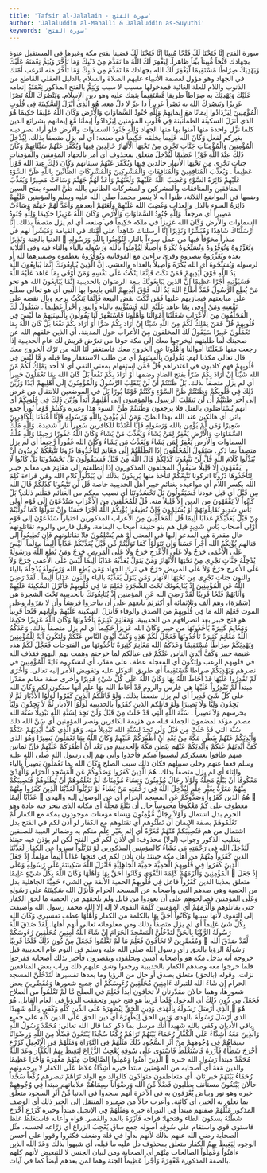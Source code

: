 ```yaml
---
title: 'Tafsir al-Jalalain - سورة الفتح'
author: 'Jalaluddin al-Mahalli & Jalaluddin as-Suyuthi'
keywords: 'سورة الفتح'
---
```


سورة الفتح
إِنَّا فَتَحْنَا لَكَ فَتْحًا مُبِينًا
إِنَّا فَتَحْنَا لَكَ
قضينا بفتح مكة وغيرها في المستقبل عنوة بجهادك
فَتْحاً مُّبِيناً
بيِّناً ظاهراً.
لِيَغْفِرَ لَكَ اللَّهُ مَا تَقَدَّمَ مِنْ ذَنْبِكَ وَمَا تَأَخَّرَ وَيُتِمَّ نِعْمَتَهُ عَلَيْكَ وَيَهْدِيَكَ صِرَاطًا مُسْتَقِيمًا
لّيَغْفِرَ لَكَ الله
بجهادك
مَا تَقَدَّمَ مِن ذَنبِكَ وَمَا تَأَخَّرَ
منه لترغب أمّتك في الجهاد وهو مؤول لعصمة الأنبياء عليهم الصلاة والسلام بالدليل العقلي القاطع من الذنوب واللام للعلة الغائية فمدخولها مسبب لا سبب
وَيُتِمُّ
بالفتح المذكور
نِعْمَتَهُ
إنعامه
عَلَيْكَ وَيَهْدِيَكَ
به
صِرَاطاً
طريقا
مُّسْتَقِيماً
يثبتك عليه وهو دين الإِسلام.
وَيَنْصُرَكَ اللَّهُ نَصْرًا عَزِيزًا
وَيَنصُرَكَ الله
به
نَصْراً عَزِيزاً
ذا عزّ لا ذلّ معه.
هُوَ الَّذِي أَنْزَلَ السَّكِينَةَ فِي قُلُوبِ الْمُؤْمِنِينَ لِيَزْدَادُوا إِيمَانًا مَعَ إِيمَانِهِمْ وَلِلَّهِ جُنُودُ السَّمَاوَاتِ وَالْأَرْضِ وَكَانَ اللَّهُ عَلِيمًا حَكِيمًا
هُوَ الذي أَنزَلَ السكينة
الطمأنينة
فِي قُلُوبِ المؤمنين لِيَزْدَادُواْ إيمانا مَّعَ إيمانهم
بشرائع الدين كلما نزَّل واحدة منها آمنوا بها منها الجهاد
وَلِلَّهِ جُنُودُ السماوات والأرض
فلو أراد نصر دينه بغيركم لفعل
وَكَانَ الله عَلِيماً
بخلقه
حَكِيماً
في صنعه: أي لم يزل متصفا بذلك.
لِيُدْخِلَ الْمُؤْمِنِينَ وَالْمُؤْمِنَاتِ جَنَّاتٍ تَجْرِي مِنْ تَحْتِهَا الْأَنْهَارُ خَالِدِينَ فِيهَا وَيُكَفِّرَ عَنْهُمْ سَيِّئَاتِهِمْ وَكَانَ ذَلِكَ عِنْدَ اللَّهِ فَوْزًا عَظِيمًا
لّيُدْخِلَ
متعلق بمحذوف أي أمر بالجهاد
المؤمنين والمؤمنات جنات تَجْرِى مِن تَحْتِهَا الأنهار خالدين فِيهَا وَيُكَفّرَ عَنْهُمْ سيئاتهم وَكَانَ ذَلِكَ عِندَ الله فَوْزاً عَظِيماً
.
وَيُعَذِّبَ الْمُنَافِقِينَ وَالْمُنَافِقَاتِ وَالْمُشْرِكِينَ وَالْمُشْرِكَاتِ الظَّانِّينَ بِاللَّهِ ظَنَّ السَّوْءِ عَلَيْهِمْ دَائِرَةُ السَّوْءِ وَغَضِبَ اللَّهُ عَلَيْهِمْ وَلَعَنَهُمْ وَأَعَدَّ لَهُمْ جَهَنَّمَ وَسَاءَتْ مَصِيرًا
وَيُعَذِّبَ المنافقين والمنافقات والمشركين والمشركات الظانين بالله ظَنَّ السوء
بفتح السين وضمها في المواضع الثلاثة، ظنوا أنه لا ينصر محمداً صلى الله عليه وسلم والمؤمنين
عَلَيْهِمْ دَائِرَةُ السوء
بالذل والعذاب
وَغَضِبَ الله عَلَيْهِمْ وَلَعَنَهُمْ
أبعدهم
وَأَعَدَّ لَهُمْ جَهَنَّمَ وَسَاءَتْ مَصِيراً
أي مرجعاً.
وَلِلَّهِ جُنُودُ السَّمَاوَاتِ وَالْأَرْضِ وَكَانَ اللَّهُ عَزِيزًا حَكِيمًا
وَلِلَّهِ جُنُودُ السماوات والأرض وَكَانَ الله عَزِيزاً
في ملكه
حَكِيماً
في صنعه، أي لم يزل متصفاً بذلك.
إِنَّا أَرْسَلْنَاكَ شَاهِدًا وَمُبَشِّرًا وَنَذِيرًا
إِنَّا أرسلناك شَاهِداً
على أُمَّتك في القيامة
وَمُبَشّراً
لهم في الدنيا بالجنة
وَنَذِيرًا

منذراً مخوّفاً فيها من عمل سوءاً بالنار.
لِتُؤْمِنُوا بِاللَّهِ وَرَسُولِهِ وَتُعَزِّرُوهُ وَتُوَقِّرُوهُ وَتُسَبِّحُوهُ بُكْرَةً وَأَصِيلًا
لِيُؤْمِنُواْ بالله وَرَسُولِهِ
بالياء والتاء فيه وفي الثلاثة بعده
ويُعَزِّرُوهُ
ينصروه وقرئ بزاءين مع الفوقانية
وَيُوَقِّرُوهُ
يعظموه وضميرهما لله أو لرسوله
وَيُسَبِّحُوهُ
أي الله
بُكْرَةً وَأَصِيلاً
بالغداة والعشي.
إِنَّ الَّذِينَ يُبَايِعُونَكَ إِنَّمَا يُبَايِعُونَ اللَّهَ يَدُ اللَّهِ فَوْقَ أَيْدِيهِمْ فَمَنْ نَكَثَ فَإِنَّمَا يَنْكُثُ عَلَى نَفْسِهِ وَمَنْ أَوْفَى بِمَا عَاهَدَ عَلَيْهُ اللَّهَ فَسَيُؤْتِيهِ أَجْرًا عَظِيمًا
إِنَّ الذين يُبَايِعُونَكَ
بيعة الرضوان بالحديبية
إِنَّمَا يُبَايِعُونَ الله
هو نحو
مَنْ يُطِعِ الرَّسُولَ فَقَدْ أَطَاعَ اللهَ
يَدُ الله فَوْقَ أَيْدِيهِمْ
التي بايعوا بها النبي أي هو تعالى مطلع على مبايعتهم فيجازيهم عليها
فَمَن نَّكَثَ
نقض البيعة
فَإِنَّمَا يَنكُثُ
يرجع وبال نقضه
على نَفْسِهِ وَمَنْ أوفى بِمَا عاهد عَلَيْهِ الله فَسَيُؤْتِيهِ
بالياء والنون
أَجْراً عَظِيماً
.
سَيَقُولُ لَكَ الْمُخَلَّفُونَ مِنَ الْأَعْرَابِ شَغَلَتْنَا أَمْوَالُنَا وَأَهْلُونَا فَاسْتَغْفِرْ لَنَا يَقُولُونَ بِأَلْسِنَتِهِمْ مَا لَيْسَ فِي قُلُوبِهِمْ قُلْ فَمَنْ يَمْلِكُ لَكُمْ مِنَ اللَّهِ شَيْئًا إِنْ أَرَادَ بِكُمْ ضَرًّا أَوْ أَرَادَ بِكُمْ نَفْعًا بَلْ كَانَ اللَّهُ بِمَا تَعْمَلُونَ خَبِيرًا
سَيَقُولُ لَكَ المخلفون مِنَ الأعراب
حول المدينة، أي الذين خلفهم الله عن صحبتك لما طلبتهم ليخرجوا معك إلى مكة خوفا من تعرّض قريش لك عام الحديبية إذا رجعت منها
شَغَلَتْنَا أموالنا وَأَهْلُونَا
عن الخروج معك
فاستغفر لَنَا
الله من تَرْك الخروج معك قال تعالى مكذبا لهم:
يَقُولُونَ بِأَلْسِنَتِهِمْ
أي من طلب الاستغفار وما قبله و
مَّا لَيْسَ فِي قُلُوبِهِمْ
فهم كاذبون في اعتذراهم
قُلْ فَمَن
استفهام بمعنى النفي أي لا أحد
يَمْلِكُ لَكُمْ مّنَ الله شَيْئاً إِنْ أَرَادَ بِكُمْ ضَرّاً
بفتح الضاد وضمها
أَوْ أَرَادَ بِكُمْ نَفْعاً بَلْ كَانَ الله بِمَا تَعْمَلُونَ خَبِيراً
أي لم يزل متصفاً بذلك.
بَلْ ظَنَنْتُمْ أَنْ لَنْ يَنْقَلِبَ الرَّسُولُ وَالْمُؤْمِنُونَ إِلَى أَهْلِيهِمْ أَبَدًا وَزُيِّنَ ذَلِكَ فِي قُلُوبِكُمْ وَظَنَنْتُمْ ظَنَّ السَّوْءِ وَكُنْتُمْ قَوْمًا بُورًا
بَلْ
في الموضعين للانتقال من غرض إلى آخر
ظَنَنْتُمْ أَن لَّن يَنقَلِبَ الرسول والمؤمنون إلى أَهْلِيهِمْ أَبَداً وَزُيّنَ ذَلِكَ فِي قُلُوبِكُمْ
أي أنهم يُسْتَأْصَلون بالقتل فلا يرجعون
وَظَنَنتُمْ ظَنَّ السوء
هذا وغيره
وَكُنتُمْ قَوْماً بُوراً
جمع بائر، أي هالكين عند الله بهذا الظنّ.
وَمَنْ لَمْ يُؤْمِنْ بِاللَّهِ وَرَسُولِهِ فَإِنَّا أَعْتَدْنَا لِلْكَافِرِينَ سَعِيرًا
وَمَن لَّمْ يُؤْمِن بالله وَرَسُولِهِ فَإِنَّا أَعْتَدْنَا للكافرين سَعِيراً
ناراً شديدة.
وَلِلَّهِ مُلْكُ السَّمَاوَاتِ وَالْأَرْضِ يَغْفِرُ لِمَنْ يَشَاءُ وَيُعَذِّبُ مَنْ يَشَاءُ وَكَانَ اللَّهُ غَفُورًا رَحِيمًا
وَلِلَّهِ مُلْكُ السماوات والأرض يَغْفِرُ لِمَن يَشَاءُ وَيُعَذِّبُ مَن يَشَاءُ وَكَانَ الله غَفُوراً رَّحِيماً
أي لم يزل متصفاً بما ذكر.
سَيَقُولُ الْمُخَلَّفُونَ إِذَا انْطَلَقْتُمْ إِلَى مَغَانِمَ لِتَأْخُذُوهَا ذَرُونَا نَتَّبِعْكُمْ يُرِيدُونَ أَنْ يُبَدِّلُوا كَلَامَ اللَّهِ قُلْ لَنْ تَتَّبِعُونَا كَذَلِكُمْ قَالَ اللَّهُ مِنْ قَبْلُ فَسَيَقُولُونَ بَلْ تَحْسُدُونَنَا بَلْ كَانُوا لَا يَفْقَهُونَ إِلَّا قَلِيلًا
سَيَقُولُ المخلفون
المذكورون
إِذَا انطلقتم إلى مَغَانِمَ
هي مغانم خيبر
لِتَأْخُذُوهَا ذَرُونَا
اتركونا
نَتَّبِعْكُمْ
لنأخذ منها
يُرِيدُونَ
بذلك
أَن يُبَدّلُواْ كلام الله
وفي قراءة
كَلِمَ الله
بكسر اللام أي مواعيده بغنائم خيبر أهل الحديبية خاصة
قُل لَّن تَتَّبِعُونَا كَذَلِكُمْ قَالَ الله مِن قَبْلُ
أي قبل عودنا
فَسَيَقُولُونَ بَلْ تَحْسُدُونَنَا
أي نصيب معكم من الغنائم فقلتم ذلك؟
بَلْ كَانُواْ لاَ يَفْقَهُونَ
من الدين
إِلاَّ قَلِيلاً
منه.
قُلْ لِلْمُخَلَّفِينَ مِنَ الْأَعْرَابِ سَتُدْعَوْنَ إِلَى قَوْمٍ أُولِي بَأْسٍ شَدِيدٍ تُقَاتِلُونَهُمْ أَوْ يُسْلِمُونَ فَإِنْ تُطِيعُوا يُؤْتِكُمُ اللَّهُ أَجْرًا حَسَنًا وَإِنْ تَتَوَلَّوْا كَمَا تَوَلَّيْتُمْ مِنْ قَبْلُ يُعَذِّبْكُمْ عَذَابًا أَلِيمًا
قُل لِّلْمُخَلَّفِينَ مِنَ الأعراب
المذكورين اختباراً
سَتُدْعَوْنَ إلى قَوْمٍ أُوْلِى
أصحاب
بَأْسٍ شَدِيدٍ
قيل هم بنو حنيفة أصحاب اليمامة، وقيل فارس والروم
تقاتلونهم
حال مقدرة هي المدعو إليها في المعنى
أَوْ
هم
يُسْلِمُونَ
فلا تقاتلونهم
فَإِن تُطِيعُواْ
إلى قتالهم
يُؤْتِكُمُ الله أَجْراً حَسَناً وَإِن تَتَوَلَّوْاْ كَمَا تَوَلَّيْتُمْ مِّن قَبْلُ يُعَذِّبْكُمْ عَذَاباً أَلِيماً
مؤلماً.
لَيْسَ عَلَى الْأَعْمَى حَرَجٌ وَلَا عَلَى الْأَعْرَجِ حَرَجٌ وَلَا عَلَى الْمَرِيضِ حَرَجٌ وَمَنْ يُطِعِ اللَّهَ وَرَسُولَهُ يُدْخِلْهُ جَنَّاتٍ تَجْرِي مِنْ تَحْتِهَا الْأَنْهَارُ وَمَنْ يَتَوَلَّ يُعَذِّبْهُ عَذَابًا أَلِيمًا
لَّيْسَ عَلَى الأعمى حَرَجٌ وَلاَ عَلَى الأعرج حَرَجٌ وَلاَ عَلَى المريض حَرَجٌ
في ترك الجهاد
وَمَن يُطِعِ الله وَرَسُولَهُ يُدْخِلْهُ
بالياء والنون
جنات تَجْرِى مِن تَحْتِهَا الأنهار وَمَن يَتَوَلَّ يُعَذِّبْهُ
بالياء والنون
عَذَاباً أَلِيماً
.
لَقَدْ رَضِيَ اللَّهُ عَنِ الْمُؤْمِنِينَ إِذْ يُبَايِعُونَكَ تَحْتَ الشَّجَرَةِ فَعَلِمَ مَا فِي قُلُوبِهِمْ فَأَنْزَلَ السَّكِينَةَ عَلَيْهِمْ وَأَثَابَهُمْ فَتْحًا قَرِيبًا
لَّقَدْ رَضِيَ الله عَنِ المؤمنين إِذْ يُبَايِعُونَكَ
بالحديبية
تَحْتَ الشجرة
هي (سَمُرَة)، وهم ألف وثلاثمائة أو أكثرثم بايعهم على أن يناجزوا قريشاً وأن لا يفرّوا، وعلى الموت
فَعَلِمَ
الله
مَا فِي قُلُوبِهِمْ
من الصدق والوفاء
فَأنزَلَ السكينة عَلَيْهِمْ وأثابهم فَتْحاً قَرِيباً
هو فتح خيبر بعد انصرافهم من الحديبية.
وَمَغَانِمَ كَثِيرَةً يَأْخُذُونَهَا وَكَانَ اللَّهُ عَزِيزًا حَكِيمًا
وَمَغَانِمَ كَثِيرَةً يَأْخُذُونَهَا
من خيبر
وَكَانَ الله عَزِيزاً حَكِيماً
أي لم يزل متصفاً بذلك.
وَعَدَكُمُ اللَّهُ مَغَانِمَ كَثِيرَةً تَأْخُذُونَهَا فَعَجَّلَ لَكُمْ هَذِهِ وَكَفَّ أَيْدِيَ النَّاسِ عَنْكُمْ وَلِتَكُونَ آَيَةً لِلْمُؤْمِنِينَ وَيَهْدِيَكُمْ صِرَاطًا مُسْتَقِيمًا
وَعَدَكُمُ الله مَغَانِمَ كَثِيرَةً تَأْخُذُونَهَا
من الفتوحات
فَعَجَّلَ لَكُمْ هذه
غنيمة خيبر
وَكَفَّ أَيْدِىَ الناس عَنْكُمْ
في عيالكم لما خرجتم وهمت بهم اليهود فقذف الله في قلوبهم الرعب
وَلِتَكُونَ
أي المعجلة عطف على مقدّر، أي لتشكروه
ءَايَةً لِّلْمُؤْمِنِينَ
في نصرهم
وَيَهْدِيَكُمْ صراطا مُّسْتَقِيماً
أي طريق التوكل عليه وتفويض الأمر إليه تعالى.
وَأُخْرَى لَمْ تَقْدِرُوا عَلَيْهَا قَدْ أَحَاطَ اللَّهُ بِهَا وَكَانَ اللَّهُ عَلَى كُلِّ شَيْءٍ قَدِيرًا
وأخرى
صفة مغانم مقدّرا مبتدأ
لَمْ تَقْدِرُواْ عَلَيْهَا
هي فارس والروم
قَدْ أَحَاطَ الله بِهَا
علم أنها ستكون لكم
وَكَانَ الله على كُلّ شَئ قَدِيراً
أي لم يزل متصفاً بذلك.
وَلَوْ قَاتَلَكُمُ الَّذِينَ كَفَرُوا لَوَلَّوُا الْأَدْبَارَ ثُمَّ لَا يَجِدُونَ وَلِيًّا وَلَا نَصِيرًا
وَلَوْ قاتلكم الذين كفَرُواْ
بالحديبية
لَوَلَّوُاْ الأدبار ثُمَّ لاَ يَجِدُونَ وَلِيّاً
يحرسهم
وَلاَ نَصِيراً
.
سُنَّةَ اللَّهِ الَّتِي قَدْ خَلَتْ مِنْ قَبْلُ وَلَنْ تَجِدَ لِسُنَّةِ اللَّهِ تَبْدِيلًا
سُنَّةَ الله
مصدر مؤكد لمضمون الجملة قبله من هزيمة الكافرين ونصر المؤمنين أي سَنَّ الله ذلك سُنَّة
التي قَدْ خَلَتْ مِن قَبْلُ وَلَن تَجِدَ لِسُنَّةِ الله تَبْدِيلاً
منه.
وَهُوَ الَّذِي كَفَّ أَيْدِيَهُمْ عَنْكُمْ وَأَيْدِيَكُمْ عَنْهُمْ بِبَطْنِ مَكَّةَ مِنْ بَعْدِ أَنْ أَظْفَرَكُمْ عَلَيْهِمْ وَكَانَ اللَّهُ بِمَا تَعْمَلُونَ بَصِيرًا
وَهُوَ الذي كَفَّ أَيْدِيَهُمْ عَنكُمْ وَأَيْدِيَكُمْ عَنْهُم بِبَطْنِ مَكَّةَ
بالحديبية
مِن بَعْدِ أَنْ أَظْفَرَكُمْ عَلَيْهِمْ
فإنّ ثمانين منهم طافوا بعسكركم ليصيبوا منكم فأُخذوا وأُتي بهم إلى رسول الله صلى الله عليه وسلم فعفا عنهم وخلى سبيلهم فكان ذلك سبب الصلح
وَكَانَ الله بِمَا تَعْمَلُونَ بَصِيراً
بالياء والتاء أي لم يزل متصفاً بذلك.
هُمُ الَّذِينَ كَفَرُوا وَصَدُّوكُمْ عَنِ الْمَسْجِدِ الْحَرَامِ وَالْهَدْيَ مَعْكُوفًا أَنْ يَبْلُغَ مَحِلَّهُ وَلَوْلَا رِجَالٌ مُؤْمِنُونَ وَنِسَاءٌ مُؤْمِنَاتٌ لَمْ تَعْلَمُوهُمْ أَنْ تَطَئُوهُمْ فَتُصِيبَكُمْ مِنْهُمْ مَعَرَّةٌ بِغَيْرِ عِلْمٍ لِيُدْخِلَ اللَّهُ فِي رَحْمَتِهِ مَنْ يَشَاءُ لَوْ تَزَيَّلُوا لَعَذَّبْنَا الَّذِينَ كَفَرُوا مِنْهُمْ عَذَابًا أَلِيمًا

هُمُ الذين كَفَرُواْ وَصَدُّوكُمْ عَنِ المسجد الحرام
أي عن الوصول إليه
والهدى

معطوف على كُمْ
مَعْكُوفاً
محبوساً حال
أَن يَبْلُغَ مَحِلَّهُ
أي مكانه الذي ينحر فيه عادة وهو الحرم بدل اشتمال
وَلَوْلاَ رِجَالٌ مُّؤْمِنُونَ وَنِسَاء مؤمنات
موجودون بمكة مع الكفار
لَّمْ تَعْلَمُوهُمْ
بصفة الإِيمان
أن تَطَئُوهم
أي تقتلوهم مع الكفار لو أذن لكم في الفتح بدل اشتمال من هم
فَتُصِيبَكمْ مّنْهُمْ مَّعَرَّةٌ
أي إثم
بِغَيْرِ عِلْمٍ
منكم به وضمائر الغيبة للصنفين بتغليب الذكور وجواب (لولا) محذوف: أي لأذن لكم في الفتح لكن لم يؤذن فيه حينئذ
لّيُدْخِلَ الله فِي رَحْمَتِهِ مَن يَشَاءُ
كالمؤمنين المذكورين
لَوْ تَزَيَّلُواْ
تميزوا عن الكفار
لَعَذَّبْنَا الذين كَفَرُواْ مِنْهُمْ
من أهل مكة حينئذ بأن نأذن لكم في فتحها
عَذَاباً أَلِيماً
مؤلماً.
إِذْ جَعَلَ الَّذِينَ كَفَرُوا فِي قُلُوبِهِمُ الْحَمِيَّةَ حَمِيَّةَ الْجَاهِلِيَّةِ فَأَنْزَلَ اللَّهُ سَكِينَتَهُ عَلَى رَسُولِهِ وَعَلَى الْمُؤْمِنِينَ وَأَلْزَمَهُمْ كَلِمَةَ التَّقْوَى وَكَانُوا أَحَقَّ بِهَا وَأَهْلَهَا وَكَانَ اللَّهُ بِكُلِّ شَيْءٍ عَلِيمًا

إِذْ جَعَلَ
متعلق بعذبنا
الذين كَفَرُواْ
فاعل
فِي قُلُوبِهِمُ الحمية
الأنفة من الشيء
حَمِيَّةَ الجاهلية
بدل من الحمية وهي صدهم النبي وأصحابه عن المسجد الحرام
فَأَنزَلَ الله سَكِينَتَهُ على رَسُولِهِ وَعَلَى المؤمنين
فصالحوهم على أن يعودوا من قابل ولم يلحقهم من الحمية ما لحق الكفار حتى يقاتلوهم
وَأَلْزَمَهُمْ
أي المؤمنين
كَلِمَةَ التقوى
لا إله إلا الله محمد رسول الله وأضيفت إلى التقوى لأنها سببها
وَكَانُواْ أَحَقَّ بِهَا
بالكلمة من الكفار
وَأَهْلُهَا
عطف تفسيري
وَكَانَ الله بِكُلِّ شَئ عَلِيماً
أي لم يزل متصفاً بذلك ومن معلوماته تعالى أنهم أهلها.
لَقَدْ صَدَقَ اللَّهُ رَسُولَهُ الرُّؤْيَا بِالْحَقِّ لَتَدْخُلُنَّ الْمَسْجِدَ الْحَرَامَ إِنْ شَاءَ اللَّهُ آَمِنِينَ مُحَلِّقِينَ رُءُوسَكُمْ وَمُقَصِّرِينَ لَا تَخَافُونَ فَعَلِمَ مَا لَمْ تَعْلَمُوا فَجَعَلَ مِنْ دُونِ ذَلِكَ فَتْحًا قَرِيبًا

لَّقَدْ صَدَقَ الله رَسُولَهُ الرؤيا بالحق
رأى رسول الله صلى الله عليه وسلم في النوم عام الحديبية قبل خروجه أنه يدخل مكة هو وأصحابه آمنين ويحلقون ويقصرون فأخبر بذلك أصحابه ففرحوا فلما خرجوا معه وصدهم الكفار بالحديبية ورجعوا وشق عليهم ذلك وراب بعض المنافقين نزلت. وقوله (بالحق) متعلق بصدق أو حال من الرؤيا وما بعدها تفسيرها
لَتَدْخُلُنَّ المسجد الحرام إِن شَاءَ الله
للتبرك
ءَامِنِينَ مُحَلّقِينَ رُءُوسَكُمْ
أي جميع شعورها
وَمُقَصِّرِينَ
بعض شعورها، وهما حالان مقدّرتان
لاَ تخافون
أبداً
فَعَلِمَ
في الصلح
مَّا لَمْ تَعْلَمُواْ
من الصلاح
فَجَعَلَ مِن دُونِ ذَلِكَ
أي الدخول
فَتْحاً قَرِيباً
هو فتح خيبر وتحققت الرؤيا في العام القابل.
هُوَ الَّذِي أَرْسَلَ رَسُولَهُ بِالْهُدَى وَدِينِ الْحَقِّ لِيُظْهِرَهُ عَلَى الدِّينِ كُلِّهِ وَكَفَى بِاللَّهِ شَهِيدًا

هُوَ الذي أَرْسَلَ رَسُولَهُ بالهدى وَدِينِ الحق لِيُظْهِرَهُ
أي دين الحق
عَلَى الدين كُلّهِ
على جميع باقي الأديان
وكفى بالله شَهِيداً
أنك مرسل بما ذكر كما قال الله تعالى:
مُحَمَّدٌ رَسُولُ اللَّهِ وَالَّذِينَ مَعَهُ أَشِدَّاءُ عَلَى الْكُفَّارِ رُحَمَاءُ بَيْنَهُمْ تَرَاهُمْ رُكَّعًا سُجَّدًا يَبْتَغُونَ فَضْلًا مِنَ اللَّهِ وَرِضْوَانًا سِيمَاهُمْ فِي وُجُوهِهِمْ مِنْ أَثَرِ السُّجُودِ ذَلِكَ مَثَلُهُمْ فِي التَّوْرَاةِ وَمَثَلُهُمْ فِي الْإِنْجِيلِ كَزَرْعٍ أَخْرَجَ شَطْأَهُ فَآَزَرَهُ فَاسْتَغْلَظَ فَاسْتَوَى عَلَى سُوقِهِ يُعْجِبُ الزُّرَّاعَ لِيَغِيظَ بِهِمُ الْكُفَّارَ وَعَدَ اللَّهُ الَّذِينَ آَمَنُوا وَعَمِلُوا الصَّالِحَاتِ مِنْهُمْ مَغْفِرَةً وَأَجْرًا عَظِيمًا

مُحَمَّدٌ
مبتدأ
رَسُولِ الله
خبره
والذين مَعَهُ
أي أصحابه من المؤمنين مبتدأ خبره
أَشِدَّاءُ
غلاظ
عَلَى الكفار
لا يرحمونهم
رُحَمَاءُ بَيْنَهُمْ
خبر ثان، أي متعاطفون متوادّون كالوالد مع الولد
تَرَاهُمْ
تبصرهم
رُكَّعاً سُجَّداً
حالان
يَبْتَغُونَ
مستأنف يطلبون
فَضْلاً مِّنَ الله وَرِضْوَاناً سِيمَاهُمْ
علاماتهم مبتدأ
فِي وُجُوهِهِمْ
خبره وهو نور وبياض يُعْرَفون به في الآخرة أنهم سجدوا في الدنيا
مِّنْ أَثَرِ السجود
متعلق بما تعلق به الخبر، أي كائنة. وأعرب حالاً من ضميره المنتقل إلى الخبر
ذلك
أي الوصف المذكور
مّثْلُهُمْ
صفتهم مبتدأ
فِي التوراة
خبره
وَمَثَلُهُمْ فِي الإنجيل
مبتدأ وخبره
كَزَرْعٍ أَخْرَجَ شَطْئَهُ
بسكون الطاء وفتحها: فراخه
فَآزَرَهُ
بالمد والقصر. قواه وأعانه
فاستغلظ
غلظ
فاستوى
قوي واستقام
على سُوقِهِ
أصوله جمع ساق
يُعْجِبُ الزراع
أي زرَّاعه لحسنه، مثّل الصحابة رضي الله عنهم بذلك لأنهم بدأوا في قلة وضعف فكثروا وقووا على أحسن الوجوه
لِيَغِيظَ بِهِمُ الكفار
متعلق بمحذوف دل عليه ما قبله، أي شبهوا بذلك
وَعَدَ الله الذين ءامَنُواْ وَعَمِلُواْ الصالحات مِنْهُم
أي الصحابة ومن لبيان الجنس لا للتبعيض لأنهم كلهم بالصفة المذكورة
مَّغْفِرَةً وَأَجْراً عَظِيماً
الجنة وهما لمن بعدهم أيضاً كما في آيات.